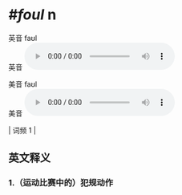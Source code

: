 # ***\#foul*** n
英音 faʊl  
英音
<audio src="./media/foul1.aac" controls="controls"></audio>

美音 faʊl  
美音
<audio src="./media/foul2.aac" controls="controls"></audio>



| 词频 1 |  

英文释义
---
### 1.**（运动比赛中的）犯规动作**  


